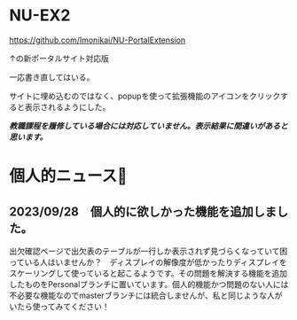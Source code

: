 # NU-EX2

https://github.com/Imonikai/NU-PortalExtension

↑の新ポータルサイト対応版

一応書き直してはいる。

サイトに埋め込むのではなく、popupを使って拡張機能のアイコンをクリックすると表示されるようにした。

***教職課程を履修している場合には対応していません。表示結果に間違いがあると思います。***

# 個人的ニュース📰

## 2023/09/28　個人的に欲しかった機能を追加しました。
出欠確認ページで出欠表のテーブルが一行しか表示されず見づらくなっていて困っている人はいませんか？　ディスプレイの解像度が低かったりディスプレイをスケーリングして使っていると起こるようです。その問題を解決する機能を追加したものをPersonalブランチに置いています。個人的機能かつ問題のない人には不必要な機能なのでmasterブランチには統合しませんが、私と同じような人がいたら使ってみてください！

